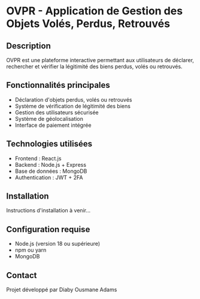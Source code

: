# OVPR - Application de Gestion des Objets Volés, Perdus, Retrouvés

## Description
OVPR est une plateforme interactive permettant aux utilisateurs de déclarer, rechercher et vérifier la légitimité des biens perdus, volés ou retrouvés.

## Fonctionnalités principales
- Déclaration d'objets perdus, volés ou retrouvés
- Système de vérification de légitimité des biens
- Gestion des utilisateurs sécurisée
- Système de géolocalisation
- Interface de paiement intégrée

## Technologies utilisées
- Frontend : React.js
- Backend : Node.js + Express
- Base de données : MongoDB
- Authentication : JWT + 2FA

## Installation
Instructions d'installation à venir...

## Configuration requise
- Node.js (version 18 ou supérieure)
- npm ou yarn
- MongoDB

## Contact
Projet développé par Diaby Ousmane Adams
